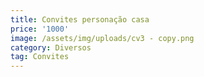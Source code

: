 ```yaml
---
title: Convites personação casa
price: '1000'
image: /assets/img/uploads/cv3 - copy.png
category: Diversos
tag: Convites
---
```


